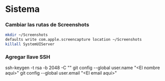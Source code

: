 # Sistema

### Cambiar las rutas de Screenshots

```sh
mkdir ~/Screenshots
defaults write com.apple.screencapture location ~/Screenshots
killall SystemUIServer
```

### Agregar llave SSH
ssh-keygen -t rsa -b 2048 -C "<Comentario>"
git config --global user.name "<El nombre aquí>"
git config --global user.email "<El email aquí>"
